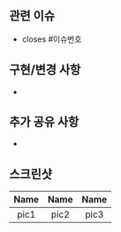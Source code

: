 <!-- 제목 : [Feat] pr 내용 -->

## 관련 이슈
- closes #이슈번호

## 구현/변경 사항
- 

## 추가 공유 사항
- 

## 스크린샷
|Name|Name|Name|
|:---:|:---:|:---:|
|pic1|pic2|pic3|

